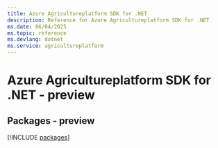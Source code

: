 ```yaml
---
title: Azure Agricultureplatform SDK for .NET
description: Reference for Azure Agricultureplatform SDK for .NET
ms.date: 06/04/2025
ms.topic: reference
ms.devlang: dotnet
ms.service: agricultureplatform
---
```

# Azure Agricultureplatform SDK for .NET - preview
## Packages - preview
[!INCLUDE [packages](agricultureplatform-index.md)]